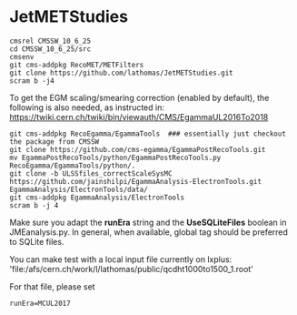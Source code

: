 # JetMETStudies

```
cmsrel CMSSW_10_6_25
cd CMSSW_10_6_25/src
cmsenv
git cms-addpkg RecoMET/METFilters
git clone https://github.com/lathomas/JetMETStudies.git 
scram b -j4
```

To get the EGM scaling/smearing correction (enabled by default), the following is also needed, as instructed in: <br>
https://twiki.cern.ch/twiki/bin/viewauth/CMS/EgammaUL2016To2018
```
git cms-addpkg RecoEgamma/EgammaTools  ### essentially just checkout the package from CMSSW
git clone https://github.com/cms-egamma/EgammaPostRecoTools.git
mv EgammaPostRecoTools/python/EgammaPostRecoTools.py RecoEgamma/EgammaTools/python/.
git clone -b ULSSfiles_correctScaleSysMC https://github.com/jainshilpi/EgammaAnalysis-ElectronTools.git EgammaAnalysis/ElectronTools/data/
git cms-addpkg EgammaAnalysis/ElectronTools
scram b -j 4
```


Make sure you adapt the **runEra** string and the **UseSQLiteFiles** boolean in JMEanalysis.py. 
In general, when available, global tag should be preferred to SQLite files. 

You can make test with a local input file currently on lxplus: 
'file:/afs/cern.ch/work/l/lathomas/public/qcdht1000to1500_1.root'

For that file, please set
```
runEra=MCUL2017
```
